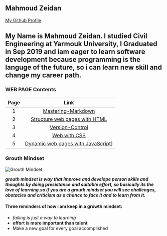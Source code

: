 ## Mahmoud Zeidan
[My Github Profile](https://github.com/mahmoudzeidan10)
## My Name is Mahmoud Zeidan. I studied Civil Engineering at Yarmouk University, I Graduated in Sep 2019 and iam eager to learn software development because programming is the languge of the future, so i  can learn new skill and change my career path.

### WEB PAGE Contents
| Page                         | Link         |
| :----------:                 | :----------: |
|1            | [Mastering-Markdown](https://mahmoudzeidan10.github.io/learning-journal/Mastering-Markdown)
|2            | [Structure web pages with HTML](https://mahmoudzeidan10.github.io/learning-journal/Structure-web-pages-HTML)
| 3           | [Version-Control](https://mahmoudzeidan10.github.io/learning-journal/Version-Control)  
| 4               | [Web with CSS](https://mahmoudzeidan10.github.io/learning-journal/Design-web-css) |
| 5               | [Dynamic web pages with JavaScript](https://mahmoudzeidan10.github.io/learning-journal/Dynamic-Webpage-js)] |

### Grouth Mindset
![Grouth Mindset](https://penstripe.co.uk/wp-content/uploads/2019/09/1.png)

 ***grouth mindset is way that improve and develope person skills and thoughts by doing presistance and suitable effort, so basically its the love of learning.so if you are a grouth mindset you will see challenges, obstacles and criticism as a chance to face it and to learn from it.***

#### Three reminders of how i am keep in a growth mindset:
- *failing is just a way to learning*
- **effort is more important than talent**
- Make a new goal for every goal accomplished
